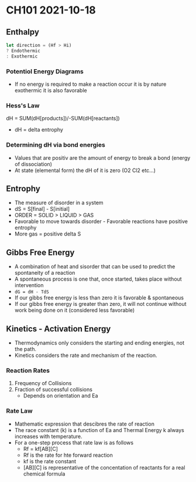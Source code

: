 # CH101 2021-10-18
## Enthalpy
```ts
let direction = (Hf > Hi)
? Endothermic
: Exothermic
```

### Potentiol Energy Diagrams
- If no energy is required to make a reaction occur it is by nature exothermic it is also favorable
### Hess's Law
dH = SUM(dH[products])/-SUM(dH[reactants])
- dH = delta entrophy
### Determining dH via bond energies
- Values that are positiv are the amount of energy to break a bond (energy of dissociation)
- At state (elemental form) the dH of it is zero (O2 Cl2 etc...)
## Entrophy
- The measure of disorder in a system
- dS = S[final] - S[initial]
- ORDER = SOLID > LIQUID > GAS
- Favorable to move towards disorder - Favorable reactions have positive entrophy
- More gas = positive delta S
## Gibbs Free Energy
- A combination of heat and sisorder that can be used to predict the spontaneity of a reaction
- A spontaneous process is one that, once started, takes place without intervention
 - ``dG = dH - TdS``
 - If our gibbs free energy is less than zero it is favorable & spontaneous
 - If our gibbs free energy is greater than zero, it will not continue without work being done on it (considered less favorable)
## Kinetics - Activation Energy
- Thermodynamics only considers the starting and ending energies, not the path.
- Kinetics considers the rate and mechanism of the reaction.
### Reaction Rates
1. Frequency of Collisions
2. Fraction of successful collisions
    - Depends on orientation and Ea
### Rate Law
- Mathematic expression that descibres the rate of reaction
- The race constant (k) is a function of Ea and Thermal Energy k always increases with temperature.
- For a one-step process that rate law is as follows
     - Rf = kf[AB][C]
     - Rf is the rate for hte forward reaction
     - kf is the rate constant
     - [AB][C] is representative of the concentation of reactants for a real chemical formula
    
